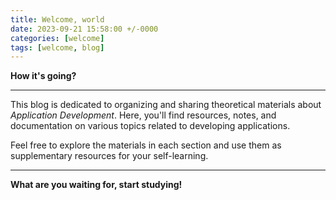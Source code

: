 ```yaml
---
title: Welcome, world 
date: 2023-09-21 15:58:00 +/-0000
categories: [welcome]
tags: [welcome, blog]
---
```


**How it's going?**

________________________________________________________________________________________________________________________

This blog is dedicated to organizing and sharing theoretical materials about *Application Development*.
Here, you'll find resources, notes, and documentation on various topics related to developing applications.

Feel free to explore the materials in each section and use them as supplementary resources for your self-learning. 

_________________________________________________________________________________________________________________________
**What are you waiting for, start studying!**
